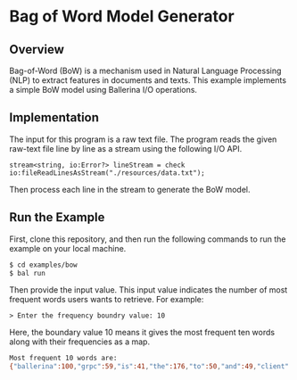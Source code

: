 # Bag of Word Model Generator

## Overview

Bag-of-Word (BoW) is a mechanism used in Natural Language Processing (NLP) to extract features in documents and texts. This example implements a simple BoW model using Ballerina I/O operations.

## Implementation

The input for this program is a raw text file. The program reads the given raw-text file line by line as a stream using the following I/O API.

```ballerina
stream<string, io:Error?> lineStream = check io:fileReadLinesAsStream("./resources/data.txt");
```

Then process each line in the stream to generate the BoW model.

## Run the Example

First, clone this repository, and then run the following commands to run the example on your local machine.

```sh
$ cd examples/bow
$ bal run
```

Then provide the input value. This input value indicates the number of most frequent words users wants to retrieve. For example:

```
> Enter the frequency boundry value: 10
```

Here, the boundary value 10 means it gives the most frequent ten words along with their frequencies as a map.

```sh
Most frequent 10 words are:
{"ballerina":100,"grpc":59,"is":41,"the":176,"to":50,"and":49,"client":41,"service":53,"a":51,"rpc":52}
```
